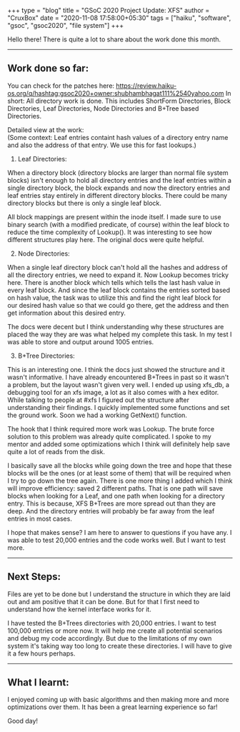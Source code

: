 +++
type = "blog"
title = "GSoC 2020 Project Update: XFS"
author = "CruxBox"
date = "2020-11-08 17:58:00+05:30"
tags = ["haiku", "software", "gsoc", "gsoc2020", "file system"]
+++

Hello there!
There is quite a lot to share about the work done this month.

---

## Work done so far:

You can check for the patches here: https://review.haiku-os.org/q/hashtag:gsoc2020+owner:shubhambhagat111%2540yahoo.com
In short: All directory work is done. This includes ShortForm Directories, Block Directories, Leaf Directories, Node Directories and B+Tree based Directories.

Detailed view at the work:  
(Some context: Leaf entries containt hash values of a directory entry name and also the address of that entry. We use this for fast lookups.)  

1) Leaf Directories:  

When a directory block (directory blocks are larger than normal file system blocks) isn't enough to hold all directory entries and the leaf entries within a single directory block, the block expands and now the directory entries and leaf entries stay entirely in different directory blocks. There could be many directory blocks but there is only a single leaf block.  

All block mappings are present within the inode itself. I made sure to use binary search (with a modified predicate, of course) within the leaf block to reduce the time complexity of Lookup(). It was interesting to see how different structures play here. The original docs were quite helpful.  

2) Node Directories:  

When a single leaf directory block can't hold all the hashes and address of all the directory entries, we need to expand it. Now Lookup becomes tricky here. There is another block which tells which tells the last hash value in every leaf block. And since the leaf block contains the entries sorted based on hash value, the task was to utilize this and find the right leaf block for our desired hash value so that we could go there, get the address and then get information about this desired entry.  

The docs were decent but I think understanding why these structures are placed the way they are was what helped my complete this task. In my test I was able to store and output around 1005 entries.  

3) B+Tree Directories:  

This is an interesting one. I think the docs just showed the structure and it wasn't informative. I have already encountered B+Trees in past so it wasn't a problem, but the layout wasn't given very well. I ended up using xfs_db, a debugging tool for an xfs image, a lot as it also comes with a hex editor. While talking to people at #xfs I figured out the structure after understanding their findings. I quickly implemented some functions and set the ground work. Soon we had a working GetNext() function.  

The hook that I think required more work was Lookup. The brute force solution to this problem was already quite complicated. I spoke to my mentor and added some optimizations which I think will definitely help save quite a lot of reads from the disk.  

I basically save all the blocks while going down the tree and hope that these blocks will be the ones (or at least some of them) that will be required when I try to go down the tree again. There is one more thing I added which I think will improve efficiency: saved 2 different paths. That is one path will save blocks when looking for a Leaf, and one path when looking for a directory entry. This is because, XFS B+Trees are more spread out than they are deep. And the directory entries will probably be far away from the leaf entries in most cases.  

I hope that makes sense? I am here to answer to questions if you have any. I was able to test 20,000 entries and the code works well. But I want to test more.  

---

## Next Steps:

Files are yet to be done but I understand the structure in which they are laid out and am positive that it can be done. But for that I first need to understand how the kernel interface works for it.  

I have tested the B+Trees directories with 20,000 entries. I want to test 100,000 entries or more now. It will help me create all potential scenarios and debug my code accordingly. But due to the limitations of my own system it's taking way too long to create these directories. I will have to give it a few hours perhaps.  

---

## What I learnt:

I enjoyed coming up with basic algorithms and then making more and more optimizations over them. It has been a great learning experience so far!  

Good day!  
